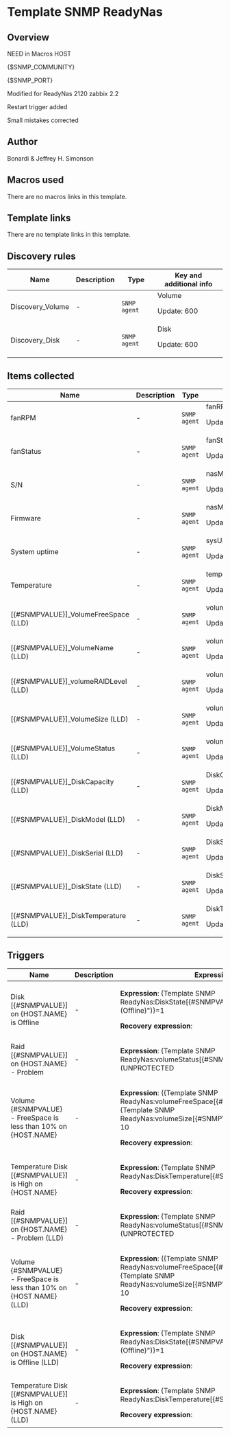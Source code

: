 # Template SNMP ReadyNas

## Overview

NEED in Macros HOST


{$SNMP\_COMMUNITY}


{$SNMP\_PORT}


 


Modified for ReadyNas 2120 zabbix 2.2


Restart trigger added


Small mistakes corrected

## Author

Bonardi & Jeffrey H. Simonson

## Macros used

There are no macros links in this template.

## Template links

There are no template links in this template.

## Discovery rules

|Name|Description|Type|Key and additional info|
|----|-----------|----|----|
|Discovery_Volume|<p>-</p>|`SNMP agent`|Volume<p>Update: 600</p>|
|Discovery_Disk|<p>-</p>|`SNMP agent`|Disk<p>Update: 600</p>|
## Items collected

|Name|Description|Type|Key and additional info|
|----|-----------|----|----|
|fanRPM|<p>-</p>|`SNMP agent`|fanRPM<p>Update: 30</p>|
|fanStatus|<p>-</p>|`SNMP agent`|fanStatus<p>Update: 30</p>|
|S/N|<p>-</p>|`SNMP agent`|nasMgrSerialNUM.0<p>Update: 30</p>|
|Firmware|<p>-</p>|`SNMP agent`|nasMgrSoftwareVersion.0<p>Update: 30</p>|
|System uptime|<p>-</p>|`SNMP agent`|sysUptime<p>Update: 30</p>|
|Temperature|<p>-</p>|`SNMP agent`|temperatureValue.1<p>Update: 30</p>|
|[{#SNMPVALUE}]_VolumeFreeSpace (LLD)|<p>-</p>|`SNMP agent`|volumeFreeSpace[{#SNMPVALUE}]<p>Update: 30</p>|
|[{#SNMPVALUE}]_VolumeName (LLD)|<p>-</p>|`SNMP agent`|volumeName[{#SNMPVALUE}]<p>Update: 30</p>|
|[{#SNMPVALUE}]_volumeRAIDLevel (LLD)|<p>-</p>|`SNMP agent`|volumeRAIDLevel[{#SNMPVALUE}]<p>Update: 30</p>|
|[{#SNMPVALUE}]_VolumeSize (LLD)|<p>-</p>|`SNMP agent`|volumeSize[{#SNMPVALUE}]<p>Update: 30</p>|
|[{#SNMPVALUE}]_VolumeStatus (LLD)|<p>-</p>|`SNMP agent`|volumeStatus[{#SNMPVALUE}]<p>Update: 30</p>|
|[{#SNMPVALUE}]_DiskCapacity (LLD)|<p>-</p>|`SNMP agent`|DiskCapacity[{#SNMPVALUE}]<p>Update: 30</p>|
|[{#SNMPVALUE}]_DiskModel (LLD)|<p>-</p>|`SNMP agent`|DiskModel[{#SNMPVALUE}]<p>Update: 30</p>|
|[{#SNMPVALUE}]_DiskSerial (LLD)|<p>-</p>|`SNMP agent`|DiskSerial[{#SNMPVALUE}]<p>Update: 30</p>|
|[{#SNMPVALUE}]_DiskState (LLD)|<p>-</p>|`SNMP agent`|DiskState[{#SNMPVALUE}]<p>Update: 30</p>|
|[{#SNMPVALUE}]_DiskTemperature (LLD)|<p>-</p>|`SNMP agent`|DiskTemperature[{#SNMPVALUE}]<p>Update: 30</p>|
## Triggers

|Name|Description|Expression|Priority|
|----|-----------|----------|--------|
|Disk [{#SNMPVALUE}] on {HOST.NAME} is Offline|<p>-</p>|<p>**Expression**: {Template SNMP ReadyNas:DiskState[{#SNMPVALUE}].regexp("(Offline)")}=1</p><p>**Recovery expression**: </p>|disaster|
|Raid [{#SNMPVALUE}] on {HOST.NAME} - Problem|<p>-</p>|<p>**Expression**: {Template SNMP ReadyNas:volumeStatus[{#SNMPVALUE}].regexp("(UNPROTECTED|DEGRADED|DEAD|INACTIVE|UNKNOW)")}=1</p><p>**Recovery expression**: </p>|disaster|
|Volume {#SNMPVALUE} - FreeSpace is less than 10% on {HOST.NAME}|<p>-</p>|<p>**Expression**: ({Template SNMP ReadyNas:volumeFreeSpace[{#SNMPVALUE}].last()} / {Template SNMP ReadyNas:volumeSize[{#SNMPVALUE}].last()} * 100) < 10</p><p>**Recovery expression**: </p>|high|
|Temperature Disk [{#SNMPVALUE}] is High on {HOST.NAME}|<p>-</p>|<p>**Expression**: {Template SNMP ReadyNas:DiskTemperature[{#SNMPVALUE}].last(0)}>45</p><p>**Recovery expression**: </p>|high|
|Raid [{#SNMPVALUE}] on {HOST.NAME} - Problem (LLD)|<p>-</p>|<p>**Expression**: {Template SNMP ReadyNas:volumeStatus[{#SNMPVALUE}].regexp("(UNPROTECTED|DEGRADED|DEAD|INACTIVE|UNKNOW)")}=1</p><p>**Recovery expression**: </p>|disaster|
|Volume {#SNMPVALUE} - FreeSpace is less than 10% on {HOST.NAME} (LLD)|<p>-</p>|<p>**Expression**: ({Template SNMP ReadyNas:volumeFreeSpace[{#SNMPVALUE}].last()} / {Template SNMP ReadyNas:volumeSize[{#SNMPVALUE}].last()} * 100) < 10</p><p>**Recovery expression**: </p>|high|
|Disk [{#SNMPVALUE}] on {HOST.NAME} is Offline (LLD)|<p>-</p>|<p>**Expression**: {Template SNMP ReadyNas:DiskState[{#SNMPVALUE}].regexp("(Offline)")}=1</p><p>**Recovery expression**: </p>|disaster|
|Temperature Disk [{#SNMPVALUE}] is High on {HOST.NAME} (LLD)|<p>-</p>|<p>**Expression**: {Template SNMP ReadyNas:DiskTemperature[{#SNMPVALUE}].last(0)}>45</p><p>**Recovery expression**: </p>|high|
